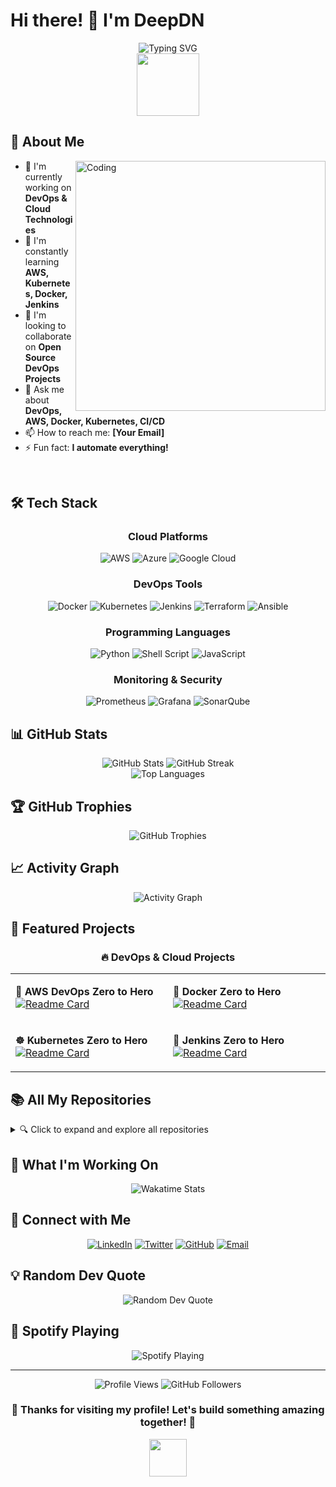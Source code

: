 # Hi there! 👋 I'm DeepDN

<div align="center">
  <img src="https://readme-typing-svg.herokuapp.com?font=Fira+Code&size=30&duration=3000&pause=1000&color=00D4FF&center=true&vCenter=true&width=600&lines=DevOps+Engineer;Cloud+Enthusiast;Open+Source+Contributor;Automation+Expert;Continuous+Learner" alt="Typing SVG" />
</div>

<div align="center">
  <img src="https://media.giphy.com/media/M9gbBd9nbDrOTu1Mqx/giphy.gif" width="100"/>
</div>

## 🚀 About Me

<img align="right" alt="Coding" width="400" src="https://cdn.dribbble.com/users/1162077/screenshots/3848914/programmer.gif">

- 🔭 I'm currently working on **DevOps & Cloud Technologies**
- 🌱 I'm constantly learning **AWS, Kubernetes, Docker, Jenkins**
- 👯 I'm looking to collaborate on **Open Source DevOps Projects**
- 💬 Ask me about **DevOps, AWS, Docker, Kubernetes, CI/CD**
- 📫 How to reach me: **[Your Email]**
- ⚡ Fun fact: **I automate everything!**

<br clear="right"/>

## 🛠️ Tech Stack

<div align="center">

### Cloud Platforms
![AWS](https://img.shields.io/badge/AWS-%23FF9900.svg?style=for-the-badge&logo=amazon-aws&logoColor=white)
![Azure](https://img.shields.io/badge/azure-%230072C6.svg?style=for-the-badge&logo=microsoftazure&logoColor=white)
![Google Cloud](https://img.shields.io/badge/GoogleCloud-%234285F4.svg?style=for-the-badge&logo=google-cloud&logoColor=white)

### DevOps Tools
![Docker](https://img.shields.io/badge/docker-%230db7ed.svg?style=for-the-badge&logo=docker&logoColor=white)
![Kubernetes](https://img.shields.io/badge/kubernetes-%23326ce5.svg?style=for-the-badge&logo=kubernetes&logoColor=white)
![Jenkins](https://img.shields.io/badge/jenkins-%232C5263.svg?style=for-the-badge&logo=jenkins&logoColor=white)
![Terraform](https://img.shields.io/badge/terraform-%235835CC.svg?style=for-the-badge&logo=terraform&logoColor=white)
![Ansible](https://img.shields.io/badge/ansible-%231A1918.svg?style=for-the-badge&logo=ansible&logoColor=white)

### Programming Languages
![Python](https://img.shields.io/badge/python-3670A0?style=for-the-badge&logo=python&logoColor=ffdd54)
![Shell Script](https://img.shields.io/badge/shell_script-%23121011.svg?style=for-the-badge&logo=gnu-bash&logoColor=white)
![JavaScript](https://img.shields.io/badge/javascript-%23323330.svg?style=for-the-badge&logo=javascript&logoColor=%23F7DF1E)

### Monitoring & Security
![Prometheus](https://img.shields.io/badge/Prometheus-E6522C?style=for-the-badge&logo=Prometheus&logoColor=white)
![Grafana](https://img.shields.io/badge/grafana-%23F46800.svg?style=for-the-badge&logo=grafana&logoColor=white)
![SonarQube](https://img.shields.io/badge/SonarQube-black?style=for-the-badge&logo=sonarqube&logoColor=4E9BCD)

</div>

## 📊 GitHub Stats

<div align="center">
  <img src="https://github-readme-stats.vercel.app/api?username=DeepDN&theme=radical&hide_border=false&include_all_commits=true&count_private=false" alt="GitHub Stats" />
  <img src="https://github-readme-streak-stats.herokuapp.com/?user=DeepDN&theme=radical&hide_border=false" alt="GitHub Streak" />
</div>

<div align="center">
  <img src="https://github-readme-stats.vercel.app/api/top-langs/?username=DeepDN&theme=radical&hide_border=false&include_all_commits=true&count_private=false&layout=compact" alt="Top Languages" />
</div>

## 🏆 GitHub Trophies
<div align="center">
  <img src="https://github-profile-trophy.vercel.app/?username=DeepDN&theme=radical&no-frame=false&no-bg=false&margin-w=4" alt="GitHub Trophies" />
</div>

## 📈 Activity Graph
<div align="center">
  <img src="https://github-readme-activity-graph.vercel.app/graph?username=DeepDN&theme=react-dark&hide_border=true" alt="Activity Graph" />
</div>

## 🎯 Featured Projects

<div align="center">

### 🔥 DevOps & Cloud Projects

<table>
<tr>
<td width="50%">

**🚀 AWS DevOps Zero to Hero**
[![Readme Card](https://github-readme-stats.vercel.app/api/pin/?username=DeepDN&repo=aws-devops-zero-to-hero&theme=radical)](https://github.com/DeepDN/aws-devops-zero-to-hero)

</td>
<td width="50%">

**🐳 Docker Zero to Hero**
[![Readme Card](https://github-readme-stats.vercel.app/api/pin/?username=DeepDN&repo=Docker-Zero-to-Hero&theme=radical)](https://github.com/DeepDN/Docker-Zero-to-Hero)

</td>
</tr>
<tr>
<td width="50%">

**☸️ Kubernetes Zero to Hero**
[![Readme Card](https://github-readme-stats.vercel.app/api/pin/?username=DeepDN&repo=Kubernetes-Zero-to-Hero&theme=radical)](https://github.com/DeepDN/Kubernetes-Zero-to-Hero)

</td>
<td width="50%">

**🔧 Jenkins Zero to Hero**
[![Readme Card](https://github-readme-stats.vercel.app/api/pin/?username=DeepDN&repo=Jenkins-Zero-To-Hero&theme=radical)](https://github.com/DeepDN/Jenkins-Zero-To-Hero)

</td>
</tr>
</table>

</div>

## 📚 All My Repositories

<details>
<summary>🔍 Click to expand and explore all repositories</summary>

### 🎨 AI & Machine Learning
- [**AI Generated Images**](https://github.com/DeepDN/AI_Generated_Images) - Collection of AI Generated Images

### ☁️ Cloud & DevOps Learning
- [**AWS DevOps Zero to Hero**](https://github.com/DeepDN/aws-devops-zero-to-hero) - Complete AWS DevOps learning path
- [**DevOps Study Materials**](https://github.com/DeepDN/Devops) - Comprehensive DevOps resources
- [**Cloud Tech Project Resources**](https://github.com/DeepDN/Cloud-Tech-project-resources) - DevOps study materials
- [**DevOps Exercises**](https://github.com/DeepDN/devops-exercises) - Practice exercises for DevOps tools
- [**DevOps Interview Guide**](https://github.com/DeepDN/devops-interview-preparation-guide) - Interview preparation resources
- [**DevOps Learning Tools**](https://github.com/DeepDN/DevOps_Learning-Tools) - Collection of DevOps tools
- [**My Cheatsheet**](https://github.com/DeepDN/My_cheatsheet) - DevOps commands cheatsheet

### 🐳 Containerization
- [**Docker Zero to Hero**](https://github.com/DeepDN/Docker-Zero-to-Hero) - Complete Docker learning guide
- [**Docker Materials**](https://github.com/DeepDN/Docker) - Docker study resources

### ☸️ Kubernetes & Orchestration
- [**Kubernetes Zero to Hero**](https://github.com/DeepDN/Kubernetes-Zero-to-Hero) - Kubernetes learning path

### 🔧 CI/CD & Automation
- [**Jenkins Zero to Hero**](https://github.com/DeepDN/Jenkins-Zero-To-Hero) - Complete Jenkins guide
- [**GitHub Actions Zero to Hero**](https://github.com/DeepDN/GitHub-Actions-Zero-to-Hero) - GitHub Actions learning
- [**CICD End to End**](https://github.com/DeepDN/cicd-end-to-end) - Complete CICD pipeline demo
- [**Node.js CICD Pipeline**](https://github.com/DeepDN/Nodejs-CICD-pipeline) - Complete CI/CD with Jenkins, SonarQube, Docker

### 🏗️ Project Implementations
- [**DevOps Mega Project**](https://github.com/DeepDN/DevOps-mega-project) - DevSecOps mega project
- [**DevOps Project Swiggy**](https://github.com/DeepDN/DevOps-Project-Swiggy) - Swiggy clone DevOps project
- [**DevOps Project**](https://github.com/DeepDN/DevOps_Project) - 3RI Technology DevOps project

### 🔐 Security & Tools
- [**Camphising**](https://github.com/DeepDN/Camphising) - Security testing tool
- [**Credential Manager**](https://github.com/DeepDN/credential-manager) - SecureVault password manager
- [**Passbolt Docker**](https://github.com/DeepDN/passbolt_docker) - Passbolt CE with Docker
- [**GitHub Audit Tools**](https://github.com/DeepDN/github-audit-tools) - GitHub security audit tools

### 🏢 Enterprise Solutions
- [**CREDEBL Platform**](https://github.com/DeepDN/CREDEBL-platform) - Decentralised Identity platform
- [**IT Asset Manager**](https://github.com/DeepDN/it-asset-manager) - Professional IT Asset Management System

### 🔄 GitOps & Deployment
- [**GitOps Operator**](https://github.com/DeepDN/gitops-operator) - ArgoCD operator for OpenShift

### 📚 Version Control
- [**Git and GitHub**](https://github.com/DeepDN/Git-and-Github) - Git and GitHub study materials

### 🔨 Build Tools
- [**Maven**](https://github.com/DeepDN/maven) - Maven study materials

### 🌐 Web Applications
- [**Django Notes App**](https://github.com/DeepDN/django-notes-app) - Django testing application

### 📁 Miscellaneous
- [**My Project**](https://github.com/DeepDN/myproject) - Personal project repository

</details>

## 🌟 What I'm Working On

<div align="center">
  <img src="https://github-readme-stats.vercel.app/api/wakatime?username=DeepDN&theme=radical" alt="Wakatime Stats" />
</div>

## 🤝 Connect with Me

<div align="center">

[![LinkedIn](https://img.shields.io/badge/LinkedIn-%230077B5.svg?style=for-the-badge&logo=linkedin&logoColor=white)](https://linkedin.com/in/your-profile)
[![Twitter](https://img.shields.io/badge/Twitter-%231DA1F2.svg?style=for-the-badge&logo=Twitter&logoColor=white)](https://twitter.com/your-handle)
[![GitHub](https://img.shields.io/badge/github-%23121011.svg?style=for-the-badge&logo=github&logoColor=white)](https://github.com/DeepDN)
[![Email](https://img.shields.io/badge/Email-D14836?style=for-the-badge&logo=gmail&logoColor=white)](mailto:your-email@example.com)

</div>

## 💡 Random Dev Quote

<div align="center">
  <img src="https://quotes-github-readme.vercel.app/api?type=horizontal&theme=radical" alt="Random Dev Quote" />
</div>

## 🎵 Spotify Playing

<div align="center">
  <img src="https://spotify-github-profile.vercel.app/api/spotify?background_color=0d1117&border_color=ffffff" alt="Spotify Playing" />
</div>

---

<div align="center">
  <img src="https://komarev.com/ghpvc/?username=DeepDN&label=Profile%20views&color=0e75b6&style=flat" alt="Profile Views" />
  <img src="https://img.shields.io/github/followers/DeepDN?label=Followers&style=social" alt="GitHub Followers" />
</div>

<div align="center">
  <h3>💖 Thanks for visiting my profile! Let's build something amazing together! 💖</h3>
  <img src="https://media.giphy.com/media/LnQjpWaON8nhr21vNW/giphy.gif" width="60">
</div>
